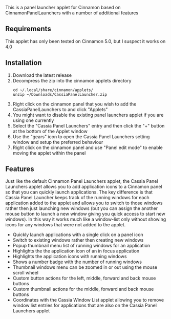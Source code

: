 This is a panel launcher applet for Cinnamon based on CinnamonPanelLaunchers with a number of additional features

## Requirements
This applet has only been tested on Cinnamon 5.0, but I suspect it works on 4.0

## Installation
1. Download the latest release
2. Decompress the zip into the cinnamon applets directory
    ```
    cd ~/.local/share/cinnamon/applets/
    unzip ~/Downloads/CassiaPanelLauncher.zip
    ```
3. Right click on the cinnamon panel that you wish to add the CassiaPanelLaunchers to and click "Applets"
4. You might want to disable the existing panel launchers applet if you are using one currently
5. Select the "Cassia Panel Launchers" entry and then click the "+" button at the bottom of the Applet window
6. Use the "gears" icon to open the Cassia Panel Launchers setting window and setup the preferred behaviour
7. Right click on the cinnamon panel and use "Panel edit mode" to enable moving the applet within the panel

## Features
Just like the default Cinnamon Panel Launchers applet, the Cassia Panel Launchers applet allows you to add application icons to a
Cinnamon panel so that you can quickly launch applications. The key difference is that Cassia Panel Launcher keeps track of
the running windows for each application added to the applet and allows you to switch to those windows rather then just launching
new windows (but you can assign the another mouse button to launch a new window giving you quick access to start new windows). 
In this way it works much like a window-list only without showing icons for any windows that were not added to the applet.

 * Quickly launch applications with a single click on a panel icon
 * Switch to existing windows rather then creating new windows
 * Popup thumbnail menu list of running windows for an application
 * Highlights the the application icon of an in focus application
 * Highlights the application icons with running windows
 * Shows a number badge with the number of running windows
 * Thumbnail windows menu can be zoomed in or out using the mouse scroll wheel
 * Custom button actions for the left, middle, forward and back mouse buttons
 * Custom thumbnail actions for the middle, forward and back mouse buttons
 * Coordinates with the Cassia Window List applet allowing you to remove window list entries for applications that are also on the Cassia Panel Launchers applet


